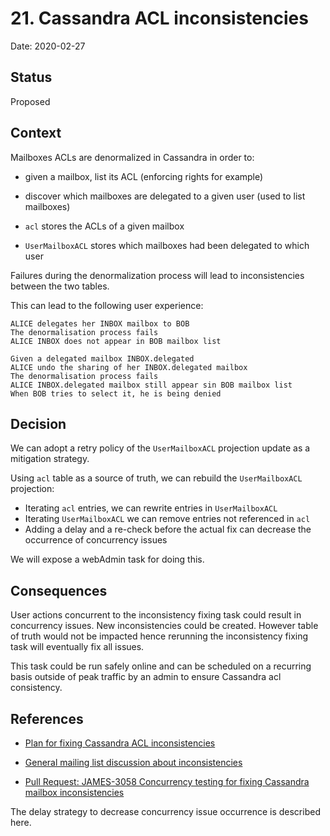 # 21. Cassandra ACL inconsistencies

Date: 2020-02-27

## Status

Proposed

## Context

Mailboxes ACLs are denormalized in Cassandra in order to:
 - given a mailbox, list its ACL (enforcing rights for example)
 - discover which mailboxes are delegated to a given user (used to list mailboxes)

 - `acl` stores the ACLs of a given mailbox
 - `UserMailboxACL` stores which mailboxes had been delegated to which user

Failures during the denormalization process will lead to inconsistencies between the two tables.

This can lead to the following user experience:

```
ALICE delegates her INBOX mailbox to BOB
The denormalisation process fails
ALICE INBOX does not appear in BOB mailbox list

Given a delegated mailbox INBOX.delegated
ALICE undo the sharing of her INBOX.delegated mailbox
The denormalisation process fails
ALICE INBOX.delegated mailbox still appear sin BOB mailbox list
When BOB tries to select it, he is being denied
```

## Decision

We can adopt a retry policy of the `UserMailboxACL` projection update as a mitigation strategy.

Using `acl` table as a source of truth, we can rebuild the `UserMailboxACL` projection:
 - Iterating `acl` entries, we can rewrite entries in `UserMailboxACL`
 - Iterating `UserMailboxACL` we can remove entries not referenced in `acl`
 - Adding a delay and a re-check before the actual fix can decrease the occurrence of concurrency issues

We will expose a webAdmin task for doing this.

## Consequences

User actions concurrent to the inconsistency fixing task could result in concurrency issues. New inconsistencies could be
created. However table of truth would not be impacted hence rerunning the inconsistency fixing task will eventually fix 
all issues.

This task could be run safely online and can be scheduled on a recurring basis outside of peak traffic by an admin to
ensure Cassandra acl consistency.

## References

* [Plan for fixing Cassandra ACL inconsistencies](https://github.com/linagora/james-project/pull/3125)

* [General mailing list discussion about inconsistencies](https://www.mail-archive.com/server-dev@james.apache.org/msg64432.html)

* [Pull Request: JAMES-3058 Concurrency testing for fixing Cassandra mailbox inconsistencies](https://github.com/linagora/james-project/pull/3130)

The delay strategy to decrease concurrency issue occurrence is described here.
